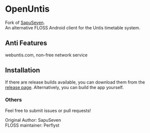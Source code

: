 # OpenUntis

Fork of [SapuSeven](https://github.com/SapuSeven/BetterUntis).  
An alternative FLOSS Android client for the Untis timetable system.


## Anti Features
webuntis.com, non-free network service


## Installation
If there are release builds available, you can download them from the [release page](https://github.com/Perflyst/OpenUntis/releases).
Alternatively, you can build the app yourself.


### Others
Feel free to submit issues or pull requests!

Original Author: SapuSeven  
FLOSS maintainer: Perflyst
